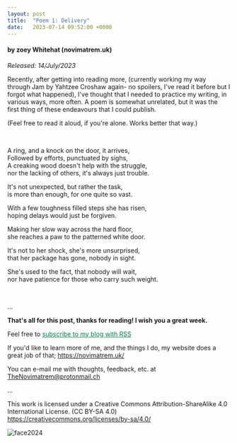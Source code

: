 ```yaml
---
layout: post
title:  "Poem 1: Delivery"
date:   2023-07-14 09:52:00 +0000
---
```

#### by zoey Whitehat (novimatrem.uk)
*Released: 14/July/2023*

Recently, after getting into reading more, (currently working my way through Jam by Yahtzee Croshaw again- no spoilers, I've read it before but I forgot what happened), I've thought that I needed to practice my writing, in various ways, more often. A poem is somewhat unrelated, but it was the first thing of these endeavours that I could publish.

(Feel free to read it aloud, if you're alone. Works better that way.)

<br>

A ring, and a knock on the door, it arrives,<br>
Followed by efforts, punctuated by sighs,<br>
A creaking wood doesn't help with the struggle,<br>
nor the lacking of others, it's always just trouble.

It's not unexpected, but rather the task,<br>
is more than enough, for one quite so vast.

With a few toughness filled steps she has risen,<br>
hoping delays would just be forgiven.

Making her slow way across the hard floor,<br>
she reaches a paw to the patterned white door.

It's not to her shock, she's more unsurprised,<br>
that her package has gone, nobody in sight.

She's used to the fact, that nobody will wait,<br>
nor have patience for those who carry such weight.

<br>

...

**That's all for this post, thanks for reading! I wish you a great week.**

Feel free to <a href="https://novimatrem.gitlab.io/blog/feed.xml" style="color: #008148" target="_blank">subscribe to my blog with RSS</a>

If you'd like to learn more of me, and the things I do, my website does a great job of that; <a href="https://novimatrem.uk/" style="color: #008148" target="_blank">https://novimatrem.uk/</a>

You can e-mail me with thoughts, feedback, etc. at [TheNovimatrem@protonmail.ch](mailto:TheNovimatrem@protonmail.ch)

...

This work is licensed under a Creative Commons Attribution-ShareAlike 4.0 International License. (CC BY-SA 4.0)
<a href="https://creativecommons.org/licenses/by-sa/4.0/" target="_blank">https://creativecommons.org/licenses/by-sa/4.0/</a>

![face2024](https://gitlab.com/Novimatrem/blog/-/raw/master/face2024.png)
